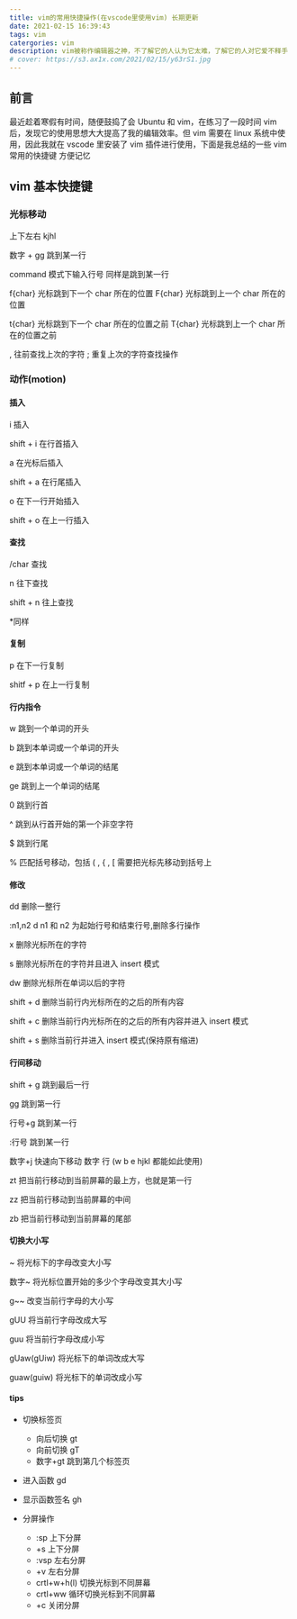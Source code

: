 ```yaml
---
title: vim的常用快捷操作(在vscode里使用vim) 长期更新
date: 2021-02-15 16:39:43
tags: vim
catergories: vim
description: vim被称作编辑器之神，不了解它的人认为它太难，了解它的人对它爱不释手
# cover: https://s3.ax1x.com/2021/02/15/y63rS1.jpg
---
```


## 前言

最近趁着寒假有时间，随便鼓捣了会 Ubuntu 和 vim，在练习了一段时间 vim 后，发现它的使用思想大大提高了我的编辑效率。但 vim 需要在 linux 系统中使用，因此我就在 vscode 里安装了 vim 插件进行使用，下面是我总结的一些 vim 常用的快捷键 方便记忆
<!--more-->

## vim 基本快捷键

### 光标移动

上下左右 kjhl

数字 + gg 跳到某一行

command 模式下输入行号 同样是跳到某一行

f{char} 光标跳到下一个 char 所在的位置
F{char} 光标跳到上一个 char 所在的位置

t{char} 光标跳到下一个 char 所在的位置之前
T{char} 光标跳到上一个 char 所在的位置之前

, 往前查找上次的字符
; 重复上次的字符查找操作

### 动作(motion)

#### 插入

i 插入

shift + i 在行首插入

a 在光标后插入

shift + a 在行尾插入

o 在下一行开始插入

shift + o 在上一行插入

#### 查找

/char 查找

n 往下查找

shift + n 往上查找

\*同样

#### 复制

p 在下一行复制

shitf + p 在上一行复制

#### 行内指令

w 跳到一个单词的开头

b 跳到本单词或一个单词的开头

e 跳到本单词或一个单词的结尾

ge 跳到上一个单词的结尾

0 跳到行首

^ 跳到从行首开始的第一个非空字符

$ 跳到行尾

% 匹配括号移动，包括 ( , { , [ 需要把光标先移动到括号上

#### 修改

dd 删除一整行

:n1,n2 d n1 和 n2 为起始行号和结束行号,删除多行操作

x 删除光标所在的字符

s 删除光标所在的字符并且进入 insert 模式

dw 删除光标所在单词以后的字符

shift + d 删除当前行内光标所在的之后的所有内容

shift + c 删除当前行内光标所在的之后的所有内容并进入 insert 模式

shift + s 删除当前行并进入 insert 模式(保持原有缩进)

#### 行间移动

shift + g 跳到最后一行

gg 跳到第一行

行号+g 跳到某一行

:行号 跳到某一行

数字+j 快速向下移动 数字 行 (w b e hjkl 都能如此使用)

zt 把当前行移动到当前屏幕的最上方，也就是第一行

zz 把当前行移动到当前屏幕的中间

zb 把当前行移动到当前屏幕的尾部

#### 切换大小写

~ 将光标下的字母改变大小写

数字~ 将光标位置开始的多少个字母改变其大小写

g~~ 改变当前行字母的大小写

gUU 将当前行字母改成大写

guu 将当前行字母改成小写

gUaw(gUiw) 将光标下的单词改成大写

guaw(guiw) 将光标下的单词改成小写

#### tips

- 切换标签页

  - 向后切换 gt
  - 向前切换 gT
  - 数字+gt 跳到第几个标签页

- 进入函数 gd
- 显示函数签名 gh
- 分屏操作
  - :sp 上下分屏
  - <c-w>+s 上下分屏
  - :vsp 左右分屏
  - <c-w>+v 左右分屏
  - crtl+w+h(l) 切换光标到不同屏幕
  - crtl+ww 循环切换光标到不同屏幕
  - <c-w>+c 关闭分屏
